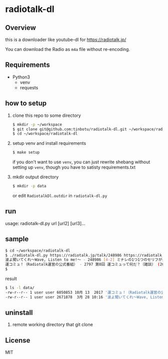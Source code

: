 # radiotalk-dl

## Overview

this is a downloader like youtube-dl for https://radiotalk.jp/ 

You can download the Radio as `m4a` file without re-encoding.


## Requirements

- Python3
    - venv
	- requests

## how to setup

1. clone this repo to some directory

   ```sh
   $ mkdir -p ~/workspace
   $ git clone git@github.com:tinbotu/radiotalk-dl.git ~/workspace/radiotalk-dl
   $ cd ~/workspace/radiotalk-dl
   ```

1. setup venv and install requirements

   ```sh
   $ make setup
   ```
   if you don't want to use `venv`, you can just rewrite shebang without setting up `venv`, though you have to satisty requirements.txt


1. mkdir output directory

   ```sh
   $ mkdir -p data
   ```
   or edit `RadiotalkDl.outdir` in `radiotalk-dl.py`

## run

usage: radiotalk-dl.py url [url2] [url3]...


## sample


```sh
$ cd ~/workspace/radiotalk-dl
$ ./radiotalk-dl.py https://radiotalk.jp/talk/248986 https://radiotalk.jp/talk/2797
波よ聞いてくれ～Wave, Listen to me!～ - 248986 [4-2] ミナレの1つ1つのセリフが長い...！アニメ『波よ聞いてくれ』の制作エピソード (2020-03-28)
運コミュ！（Radiotalk運営の公式番組） - 2797 第0回 運コミュって何だ？（雑談） (2017-10-13)
$ 
```


result

```sh
$ ls -l data/
-rw-r--r-- 1 user user 6050853 10月 13  2017 '運コミュ！（Radiotalk運営の公式番組） - 2797 第0回 運コミュって何だ？（雑談） (2017-10-13).m4a'
-rw-r--r-- 1 user user 2671878  3月 28 10:16 '波よ聞いてくれ～Wave, Listen to me!～ - 248986 [4-2] ミナレの1つ1つのセリフが長い...！ アニメ『波よ聞いてくれ』の制作エピソード (2020-03-28).m4a'
```


## uninstall

1. remote working directory that git clone


## License

MIT
